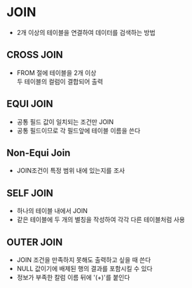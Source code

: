 # JOIN
- 2개 이상의 테이블을 연결하여 데이터를 검색하는 방법
## CROSS JOIN 
-  FROM 절에 테이블을 2개 이상  
 두 테이블의 컬럼이 결합되어 출력

## EQUI JOIN
- 공통 필드 값이 일치되는 조건만 JOIN
- 공통 필드이므로 각 필드앞에 테이블 이름을 쓴다

## Non-Equi Join
- JOIN조건이 특정 범위 내에 있는지를 조사

## SELF JOIN 
- 하나의 테이블 내에서 JOIN
- 같은 테이블에 두 개의 별칭을 작성하여 각각 다른 테이블처럼 사용

## OUTER JOIN
- JOIN 조건을 만족하지 못해도 출력하고 싶을 때 쓴다
- NULL 값이기에 배제된 행의 결과를 포함시킬 수 있다
- 정보가 부족한 칼럼 이름 뒤에 '(+)'를 붙인다